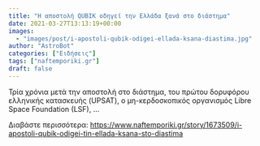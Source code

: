 ```yaml
---
title: "Η αποστολή QUBIK οδηγεί την Ελλάδα ξανά στο διάστημα"
date: 2021-03-27T13:13:19+00:00
images:
  - "images/post/i-apostoli-qubik-odigei-ellada-ksana-diastima.jpg"
author: "AstroBot"
categories: ["Ειδήσεις"]
tags: ["naftemporiki.gr"]
draft: false
---
```


Τρία χρόνια μετά την αποστολή στο διάστημα, του πρώτου δορυφόρου ελληνικής κατασκευής (UPSAT), ο μη-κερδοσκοπικός οργανισμός Libre Space Foundation (LSF), ...

Διαβάστε περισσότερα: https://www.naftemporiki.gr/story/1673509/i-apostoli-qubik-odigei-tin-ellada-ksana-sto-diastima
